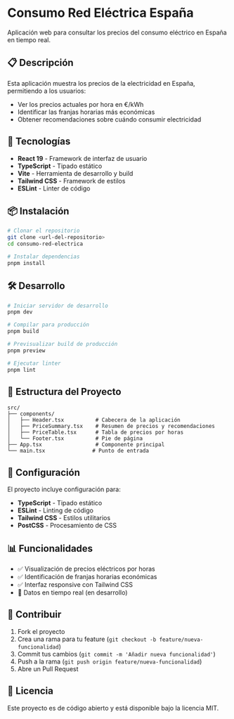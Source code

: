 # Consumo Red Eléctrica España

Aplicación web para consultar los precios del consumo eléctrico en España en tiempo real.

## 📋 Descripción

Esta aplicación muestra los precios de la electricidad en España, permitiendo a los usuarios:
- Ver los precios actuales por hora en €/kWh
- Identificar las franjas horarias más económicas
- Obtener recomendaciones sobre cuándo consumir electricidad

## 🚀 Tecnologías

- **React 19** - Framework de interfaz de usuario
- **TypeScript** - Tipado estático
- **Vite** - Herramienta de desarrollo y build
- **Tailwind CSS** - Framework de estilos
- **ESLint** - Linter de código

## 📦 Instalación

```bash
# Clonar el repositorio
git clone <url-del-repositorio>
cd consumo-red-electrica

# Instalar dependencias
pnpm install
```

## 🛠️ Desarrollo

```bash
# Iniciar servidor de desarrollo
pnpm dev

# Compilar para producción
pnpm build

# Previsualizar build de producción
pnpm preview

# Ejecutar linter
pnpm lint
```

## 📁 Estructura del Proyecto

```
src/
├── components/
│   ├── Header.tsx          # Cabecera de la aplicación
│   ├── PriceSummary.tsx    # Resumen de precios y recomendaciones
│   ├── PriceTable.tsx      # Tabla de precios por horas
│   └── Footer.tsx          # Pie de página
├── App.tsx                 # Componente principal
└── main.tsx               # Punto de entrada
```

## 🔧 Configuración

El proyecto incluye configuración para:
- **TypeScript** - Tipado estático
- **ESLint** - Linting de código
- **Tailwind CSS** - Estilos utilitarios
- **PostCSS** - Procesamiento de CSS

## 📊 Funcionalidades

- ✅ Visualización de precios eléctricos por horas
- ✅ Identificación de franjas horarias económicas
- ✅ Interfaz responsive con Tailwind CSS
- 🔄 Datos en tiempo real (en desarrollo)

## 🤝 Contribuir

1. Fork el proyecto
2. Crea una rama para tu feature (`git checkout -b feature/nueva-funcionalidad`)
3. Commit tus cambios (`git commit -m 'Añadir nueva funcionalidad'`)
4. Push a la rama (`git push origin feature/nueva-funcionalidad`)
5. Abre un Pull Request

## 📄 Licencia

Este proyecto es de código abierto y está disponible bajo la licencia MIT.